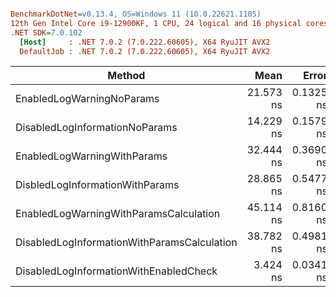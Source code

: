 ``` ini

BenchmarkDotNet=v0.13.4, OS=Windows 11 (10.0.22621.1105)
12th Gen Intel Core i9-12900KF, 1 CPU, 24 logical and 16 physical cores
.NET SDK=7.0.102
  [Host]     : .NET 7.0.2 (7.0.222.60605), X64 RyuJIT AVX2
  DefaultJob : .NET 7.0.2 (7.0.222.60605), X64 RyuJIT AVX2


```
|                                      Method |      Mean |     Error |    StdDev |   Gen0 | Allocated |
|-------------------------------------------- |----------:|----------:|----------:|-------:|----------:|
|                   EnabledLogWarningNoParams | 21.573 ns | 0.1325 ns | 0.1174 ns |      - |         - |
|              DisabledLogInformationNoParams | 14.229 ns | 0.1579 ns | 0.1477 ns |      - |         - |
|                 EnabledLogWarningWithParams | 32.444 ns | 0.3690 ns | 0.3452 ns | 0.0025 |      40 B |
|             DisbledLogInformationWithParams | 28.865 ns | 0.5477 ns | 0.5123 ns | 0.0025 |      40 B |
|      EnabledLogWarningWithParamsCalculation | 45.114 ns | 0.8160 ns | 0.7234 ns | 0.0066 |     104 B |
| DisabledLogInformationWithParamsCalculation | 38.782 ns | 0.4981 ns | 0.4659 ns | 0.0066 |     104 B |
|      DisabledLogInformationWithEnabledCheck |  3.424 ns | 0.0341 ns | 0.0319 ns |      - |         - |
